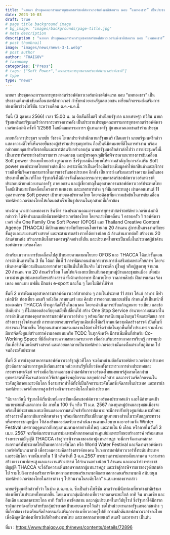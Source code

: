 ```yaml
---
title: "นายกฯ ประชุมคณะกรรมการยุทธศาสตร์ซอฟต์พาวเวอร์แห่งชาตินัดแรก มอบ “แพทองธาร” เป็นประธานเดินหน้าขับเคลื่อนซอฟต์พาวเวอร์ กำชับหน่วยงานรัฐและเอกชน เตรียมกิจกรรมส่งเสริมการท่องเที่ยว"
date: 2023-10-03
draft: true
# page title background image
# bg_image: "images/backgrounds/page-title.jpg"
# meta description
description : "นายกฯ ประชุมคณะกรรมการยุทธศาสตร์ซอฟต์พาวเวอร์แห่งชาตินัดแรก มอบ “แพทองธาร” เป็นประธานเดินหน้าขับเคลื่อนซอฟต์พาวเวอร์ กำชับหน่วยงานรัฐและเอกชน เตรียมกิจกรรมส่งเสริมการท่องเที่ยวช่วงไฮซีซัน ระหว่างเดือน ต.ค.-ธ.ค.นี้"
# post thumbnail
image: "images/news/news-3-1.webp"
# post author
author: "THAIGOV"
# taxonomy
categories: ["Press"]
# tags: ["Soft Power","คณะกรรมการยุทธศาสตร์ซอฟต์พาวเวอร์แห่งชาติ"]
# type
type: "news"
---
```


นายกฯ ประชุมคณะกรรมการยุทธศาสตร์ซอฟต์พาวเวอร์แห่งชาตินัดแรก มอบ “แพทองธาร” เป็นประธานเดินหน้าขับเคลื่อนซอฟต์พาวเวอร์ กำชับหน่วยงานรัฐและเอกชน เตรียมกิจกรรมส่งเสริมการท่องเที่ยวช่วงไฮซีซัน ระหว่างเดือน ต.ค.-ธ.ค.นี้ 

วันนี้ (3 ตุลาคม 2566) เวลา 15.00 น. ณ ตึกสันติไมตรี ทำเนียบรัฐบาล นายเศรษฐา ทวีสิน นายกรัฐมนตรีและรัฐมนตรีว่าการกระทรวงการคลัง เป็นประธานประชุมคณะกรรมการยุทธศาสตร์ซอฟต์พาวเวอร์แห่งชาติ ครั้งที่ 1/2566 โดยมีคณะกรรมการฯ ผู้แทนภาครัฐ ผู้แทนภาคเอกชนเข้าร่วมประชุม

ภายหลังการประชุมฯ นายชัย วัชรงค์ โฆษกประจำสำนักนายกรัฐมนตรี เปิดเผยว่า นายกรัฐมนตรีกล่าวแสดงความดีใจที่เห็นรอยยิ้มของผู้เข้าร่วมประชุมทุกท่าน ถือเป็นนิมิตหมายที่ดีในการทำงาน พร้อมกล่าวขอบคุณสำหรับรอยยิ้มและการต้อนรับอย่างอบอุ่น นายกรัฐมนตรีกล่าวต่อไปว่า การประชุมครั้งนี้เป็นการหารือระหว่างส่วนราชการ ภาคเอกชน และผู้ทรงคุณวุฒิเพื่อพิจารณาแนวทางการขับเคลื่อน Soft power ประเทศไทยอย่างบูรณาการ ซึ่งรัฐบาลมีนโยบายให้ความสำคัญกับการส่งเสริม Soft power ของประเทศไทยอย่างต่อเนื่อง เพราะเห็นว่าเป็นเครื่องมือช่วยเพิ่มมูลค่าให้แก่สินค้าและบริการ รวมถึงเพิ่มขีดความสามารถในการแข่งขันของประเทศ อีกทั้ง เป็นการส่งเสริมและสร้างความเชื่อมั่นของประเทศไทยในเวทีโลก รัฐบาลจึงได้มีการจัดตั้งคณะกรรมการยุทธศาสตร์ซอฟต์พาวเวอร์แห่งชาติ ประกอบด้วยหน่วยงานภาครัฐ ภาคเอกชน และผู้เชี่ยวชาญในอุตสาหกรรมซอฟต์พาวเวอร์ประเทศไทย โดยมีเป้าหมายขับเคลื่อนโครงการ แผนงาน และมาตรการต่าง ๆ ที่มีผลกระทบสูง ผ่านคอนเทนต์ 11 อุตสาหกรรม Soft power เป้าหมายของประเทศไทย โดยจะต้องเพิ่มความเข้มข้นในการขับเคลื่อนซอฟต์พาวเวอร์ของไทยให้เกิดผลสำเร็จเป็นรูปธรรมในทุกสาขาที่เกี่ยวข้อง

ทางด้าน นางสาวแพทองธาร ชินวัตร รองประธานคณะกรรมการยุทธศาสตร์ซอฟต์พาวเวอร์แห่งชาติ กล่าวว่า ได้จัดทำแผนผลักดันซอฟต์พาวเวอร์ของไทย โดยจะเร่งขับเคลื่อน 1 ครอบครัว 1 ซอฟต์พาวเวอร์ หรือ One Family One Soft Power (OFOS) และ Thailand Creative Content Agency (THACCA) มีเป้าหมายยกระดับทักษะคนไทยจำนวน 20 ล้านคน สู่การเป็นแรงงานทักษะขั้นสูงและแรงงานสร้างสรรค์ และจะสามารถสร้างรายได้อย่างน้อย 4 ล้านล้านบาทต่อปี สร้างงาน 20 ล้านตำแหน่ง สร้างการเติบโตทางเศรษฐกิจอย่างยั่งยืน และประเทศไทยจะเป็นหนึ่งในประเทศผู้นำด้านชอฟต์พาวเวอร์ของโลก

สำหรับแนวทางการขับเคลื่อนไปสู่เป้าหมายตามตามนโยบาย OFOS และ THACCA ได้แบ่งขั้นตอนการดำเนินการเป็น 3 ขั้น ได้แก่ ขั้นที่ 1 การพัฒนาคนผ่านกระบวนการส่งเสริมบ่มเพาะศักยภาพ โดยจะเฟ้นหาคนที่มีความฝันและอยากทำความฝันนั้นให้เป็นจริง ไม่ว่าจะเด็ก ผู้ใหญ่ หรือผู้สูงอายุ จำนวน 20 ล้านคน จาก 20 ล้านครัวเรือน โดยให้แจ้งลงทะเบียนกับกองทุนหมู่บ้านและชุมชนเมือง เพื่อบ่มเพาะผ่านศูนย์บ่มเพาะทักษะสร้างสรรค์ ทั้งด้านทำอาหาร ฝึกมวยไทย วาดภาพศิลปะ ฝึกการแสดง ร้องเพลง ออกแบบ แฟชั่น ฝึกแข่ง e-sport และอื่น ๆ โดยไม่มีค่าใช้จ่าย

ขั้นที่ 2 การพัฒนาอุตสาหกรรมซอฟต์พาวเวอร์สาขาต่าง ๆ ภายในประเทศ 11 สาขา ได้แก่ อาหาร กีฬา เฟสติวัล ท่องเที่ยว ดนตรี หนังสือ ภาพยนตร์ เกม ศิลปะ การออกแบบและแฟชั่น กำหนดให้เป็นหน้าที่ขององค์กร THACCA ที่จะถูกจัดตั้งขึ้นในอนาคต โดยจะดำเนินการปรับแก้กฎหมาย ระเบียบ และข้อบังคับต่าง ๆ ที่ไม่สอดคล้องกับยุคสมัยที่เปลี่ยนไป สร้าง One Stop Service อำนวยความสะดวกในการดำเนินการของอุตสาหกรรมชอฟต์พาวเวอร์ต่าง ๆ พร้อมกับการสนับสนุนเงินทุนวิจัยและพัฒนา การสร้างแรงจูงใจด้านภาษี การทลายกรอบบรรทัดฐานเดิมเพื่อให้เสรีภาพแก่ความคิดสร้างสรรค์ เปิดพื้นที่สาธารณะให้มากขึ้น ให้ทุกคนสามารถแสดงผลงานได้อย่างไร้ขีดจำกัดในทุกพื้นที่ทั่วประเทศ รวมทั้งจะมีการจัดตั้งศูนย์สร้างสรรค์งานออกแบบหรือ TCDC ในทุกจังหวัด มีการเพิ่มพื้นที่สำหรับ Co-Working Space ที่มีสิ่งอำนวยความสะดวกครบวงจร เพื่อส่งเสริมบรรยากาศการเรียนรู้ การพบปะกันเพื่อริเริ่มไอเดียสร้างสรรค์ และต่อยอดกลายเป็นซอฟต์พาวเวอร์อย่างมั่นคงตั้งแต่ระดับภูมิภาค ไปจนถึงระดับประเทศ 

ขั้นที่ 3 การนำอุตสาหกรรมชอฟต์พาวเวอร์รุกสู่เวทีโลก จะเดินหน้าผลักดันซอฟต์พาวเวอร์ของประเทศสู่ระดับสากลด้วยการทูตเชิงวัฒนธรรม หน่วยงานรัฐที่เกี่ยวข้องทั้งกระทรวงการต่างประเทศและกระทรวงพาณิชย์ จะร่วมมือกับภาคเอกชนนำซอฟต์พาวเวอร์ของไทยเผยแพร่สู่ตลาดโลกผ่านยุทธศาสตร์ที่ชัดเจนด้วยการวิจัยข้อมูลเชิงพฤติกรรม กลยุทธ์การสื่อสาร และการร่วมจัดกิจกรรมในระดับภูมิภาคและระดับโลก ซึ่งสามารถทำได้ทั้งที่เป็นกิจกรรมระดับโลกซึ่งจัดภายในประเทศ และการนำซอฟต์พาวเวอร์ศักยภาพสูงเข้าร่วมกิจกรรมระดับโลกในต่างประเทศ

“นับจากวันนี้ รัฐบาลได้เริ่มนับหนึ่งการขับเคลื่อนซอฟต์พาวเวอร์ของประเทศแล้ว และได้กำหนดเป้าหมายระยะสั้นและกลาง คือ ภายใน 100 วัน หรือ 11 ม.ค. 2567 กองทุนหมู่บ้านและชุมชนเมืองจะพร้อมให้ประชาชนลงทะเบียนแสดงความสนใจเข้ารับการบ่มเพาะ จะมีการปรับปรุงศูนย์บ่มเพาะทักษะสร้างสรรค์ในสถาบันการศึกษาต่าง ๆ พร้อมกับการปรับเปลี่ยนกฎหมายบางส่วนในระดับกฎกระทรวงหรือพระราชกฤษฎีกา ให้ส่งเสริมและสอดรับการดำเนินงานตามนโยบาย และจะร่วมจัด Winter Festival เทศกาลฤดูหนาวกับกรุงเทพมหานครอย่างยิ่งใหญ่ และภายใน 6 เดือน หรือภายในวันที่ 3 เม.ย. 2567 จะเริ่มต้นกระบวนการบ่มเพาะศักยภาพคนผ่านศูนย์บ่มเพาะทักษะสร้างสรรค์ พร้อมเสนอร่างพระราชบัญญัติ THACCA เข้าสู่การพิจารณาของสภาผู้แทนราษฎร จะมีการจัดงานเทศกาลสงกรานต์ทั้งประเทศให้เป็นเทศกาลระดับโลก หรือ World Water Festival และจัดงานซอฟต์พาวเวอร์ฟอรัมนานาชาติ เพื่อระดมความคิดสร้างสรรค์ของคน  ในวงการซอฟต์พาวเวอร์ทั้งระดับประเทศและระดับโลก จากนั้นภายใน 1 ปี หรือวันที่ 3 ต.ค.2567 กระบวนการบ่มเพาะศักยภาพคน จะสามารถสร้างแรงงานทักษะสูงและแรงงานสร้างสรรค์ ได้จำนวนอย่างน้อย 1 ล้านคน และคาดว่าร่างพระราชบัญญัติ THACCA จะได้รับความเห็นชอบจากสภาผู้แทนราษฎร และเข้าสู่การพิจารณาของวุฒิสภาต่อไป รวมไปถึงการส่งเสริมการจัดเทศกาลภาพยนตร์นานาชาติและเทศกาลดนตรีนานาชาติ สนับสนุนซอฟต์พาวเวอร์ของไทยในสาขาต่าง ๆ ไปร่วมงานในระดับโลก” น.ส.แพทองธารกล่าว

นายกรัฐมนตรีกล่าวย้ำว่า  ในช่วง ต.ค.-ธ.ค. ซึ่งเป็นช่วงไฮซีซัน คาดว่าจะมีนักท่องเที่ยวต่างชาติเข้ามาท่องเที่ยวในประเทศไทยมากขึ้น โดยเฉพาะกลุ่มนักท่องเที่ยวจากตลาดระยะใกล้ อาทิ จีน มาเลเซีย และอินเดีย และตลาดระยะไกล อาทิ รัสเซีย คาซัคสถาน และกลุ่มประเทศในทวีปยุโรป ซึ่งรัฐบาลได้มีการกระตุ้นการท่องเที่ยวสำหรับกลุ่มประเทศเป้าหมายเฉพาะไว้แล้ว ขอให้หน่วยงานภาครัฐและเอกชนต่าง ๆ ที่เกี่ยวข้อง เร่งเตรียมจัดกิจกรรมส่งเสริมการท่องเที่ยวควบคู่ไปกับการผลักดันซอฟต์พาวเวอร์ของไทย เพื่อดึงดูดนักท่องเที่ยวเชิงกีฬาอย่างมวยไทย และเทศกาลภาพยนตร์ ดนตรี และอาหาร เป็นต้น

ที่มา : https://www.thaigov.go.th/news/contents/details/72896
